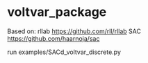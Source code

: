 # voltvar_package

Based on:
rllab https://github.com/rll/rllab
SAC https://github.com/haarnoja/sac

run examples/SACd_voltvar_discrete.py
